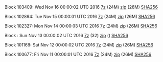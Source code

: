 Block 103409: Wed Nov 16 00:00:02 UTC 2016 [7z](https://transfer.sh/U7CmY/bootstrap.dat.20161116.7z) (24M) [zip](https://transfer.sh/fohAZ/bootstrap.dat.20161116.zip) (26M) [SHA256](https://transfer.sh/trhcP/sha256.txt)

Block 102864: Tue Nov 15 00:00:01 UTC 2016 [7z](https://transfer.sh/2YKtp/bootstrap.dat.20161115.7z) (24M) [zip](https://transfer.sh/100Hug/bootstrap.dat.20161115.zip) (26M) [SHA256](https://transfer.sh/r2Hf7/sha256.txt)

Block 102327: Mon Nov 14 00:00:03 UTC 2016 [7z](https://transfer.sh/DUxLm/bootstrap.dat.20161114.7z) (24M) [zip](https://transfer.sh/yT7il/bootstrap.dat.20161114.zip) (26M) [SHA256](https://transfer.sh/ZHVvL/sha256.txt)

Block : Sun Nov 13 00:00:02 UTC 2016 [7z](https://transfer.sh/93aZ1/bootstrap.dat.20161113.7z) (32) [zip]() () [SHA256](https://transfer.sh/hBgIh/sha256.txt)

Block 101168: Sat Nov 12 00:00:02 UTC 2016 [7z](https://transfer.sh/2IPjm/bootstrap.dat.20161112.7z) (24M) [zip](https://transfer.sh/quy0U/bootstrap.dat.20161112.zip) (26M) [SHA256](https://transfer.sh/6MF6U/sha256.txt)

Block 100677: Fri Nov 11 00:00:01 UTC 2016 [7z](https://transfer.sh/ebH9t/bootstrap.dat.20161111.7z) (24M) [zip](https://transfer.sh/OTscu/bootstrap.dat.20161111.zip) (26M) [SHA256](https://transfer.sh/oQiFr/sha256.txt)
